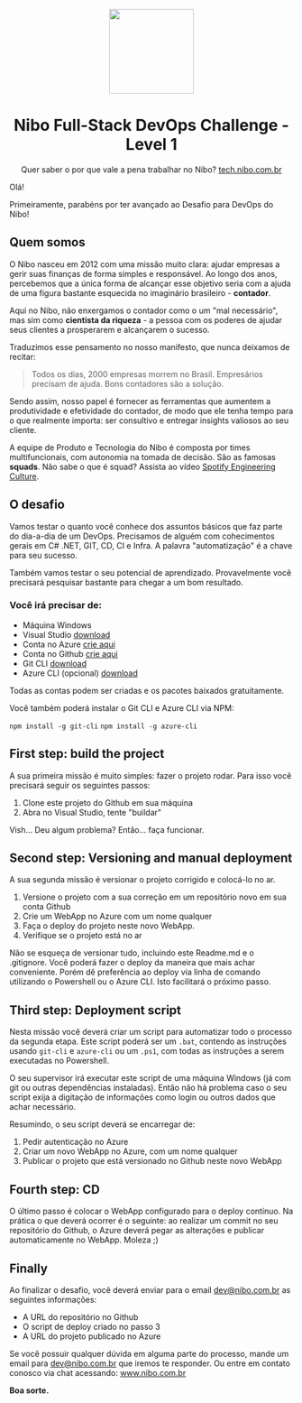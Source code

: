 <p align="center"><img src="https://www.nibo.com.br/logo-nibo.png" width="150" /></p>
<h1 align="center">Nibo Full-Stack DevOps Challenge - Level 1</h1>


<p align="center">Quer saber o por que vale a pena trabalhar no Nibo? <a href="https://tech.nibo.com.br">tech.nibo.com.br</a></p>

Olá!

Primeiramente, parabéns por ter avançado ao Desafio para DevOps do Nibo! 

## Quem somos
O Nibo nasceu em 2012 com uma missão muito clara: ajudar empresas a gerir suas finanças de forma simples e responsável. Ao longo dos anos, percebemos que a única forma de alcançar esse objetivo seria com a ajuda de uma figura bastante esquecida no imaginário brasileiro - **contador**.

Aqui no Nibo, não enxergamos o contador como o um "mal necessário", mas sim como **cientista da riqueza** - a pessoa com os poderes de ajudar seus clientes a prosperarem e alcançarem o sucesso. 

Traduzimos esse pensamento no nosso manifesto, que nunca deixamos de recitar: 
> Todos os dias, 2000 empresas morrem no Brasil. Empresários precisam de ajuda. Bons contadores são a solução.

Sendo assim, nosso papel é fornecer as ferramentas que aumentem a produtividade e efetividade do contador, de modo que ele tenha tempo para o que realmente importa: ser consultivo e entregar insights valiosos ao seu cliente.

A equipe de Produto e Tecnologia do Nibo é composta por times multifuncionais, com autonomia na tomada de decisão. São as famosas **squads**. Não sabe o que é squad? Assista ao vídeo [Spotify Engineering Culture](https://www.youtube.com/watch?v=hQDblYvY9RY). 


## O desafio

Vamos testar o quanto você conhece dos assuntos básicos que faz parte do dia-a-dia de um DevOps. Precisamos de alguém com cohecimentos gerais em C# .NET, GIT, CD, CI e Infra. A palavra "automatização" é a chave para seu sucesso.

Também vamos testar o seu potencial de aprendizado. Provavelmente você precisará pesquisar bastante para chegar a um bom resultado. 

### Você irá precisar de:

+ Máquina Windows
+ Visual Studio [download](https://www.visualstudio.com/pt-br/downloads/)
+ Conta no Azure [crie aqui](https://azure.microsoft.com/pt-br/free/)
+ Conta no Github [crie aqui](https://github.com/join?source=header-home)
+ Git CLI [download](https://git-scm.com/downloads)
+ Azure CLI (opcional) [download](https://docs.microsoft.com/en-us/azure/xplat-cli-install)

Todas as contas podem ser criadas e os pacotes baixados gratuitamente.

Você também poderá instalar o Git CLI e Azure CLI via NPM:

`npm install -g git-cli` `npm install -g azure-cli`

## First step: build the project

A sua primeira missão é muito simples: fazer o projeto rodar. Para isso você precisará seguir os seguintes passos:

1. Clone este projeto do Github em sua máquina
2. Abra no Visual Studio, tente "buildar"

Vish... Deu algum problema? Então... faça funcionar.

## Second step: Versioning and manual deployment

A sua segunda missão é versionar o projeto corrigido e colocá-lo no ar.

1. Versione o projeto com a sua correção em um repositório novo em sua conta Github
2. Crie um WebApp no Azure com um nome qualquer
3. Faça o deploy do projeto neste novo WebApp.
4. Verifique se o projeto está no ar

Não se esqueça de versionar tudo, incluindo este Readme.md e o .gitignore.
Você poderá fazer o deploy da maneira que mais achar conveniente. Porém dê preferência ao deploy via linha de comando utilizando o Powershell ou o Azure CLI. Isto facilitará o próximo passo.

## Third step: Deployment script

Nesta missão você deverá criar um script para automatizar todo o processo da segunda etapa. Este script poderá ser um `.bat`, contendo as instruções usando `git-cli` e `azure-cli` ou um `.ps1`, com todas as instruções a serem executadas no Powershell.

O seu supervisor irá executar este script de uma máquina Windows (já com git ou outras dependências instaladas). Então não há problema caso o seu script exija a digitação de informações como login ou outros dados que achar necessário. 

Resumindo, o seu script deverá se encarregar de:

1. Pedir autenticação no Azure
2. Criar um novo WebApp no Azure, com um nome qualquer
3. Publicar o projeto que está versionado no Github neste novo WebApp

## Fourth step: CD

O último passo é colocar o WebApp configurado para o deploy contínuo. Na prática o que deverá ocorrer é o seguinte: ao realizar um commit no seu repositório do Github, o Azure deverá pegar as alterações e publicar automaticamente no WebApp.  Moleza ;)

## Finally

Ao finalizar o desafio, você deverá enviar para o email dev@nibo.com.br as seguintes informações:

+ A URL do repositório no Github
+ O script de deploy criado no passo 3
+ A URL do projeto publicado no Azure

Se você possuir qualquer dúvida em alguma parte do processo, mande um email para dev@nibo.com.br que iremos te responder. Ou entre em contato conosco via chat acessando: www.nibo.com.br

**Boa sorte.**
